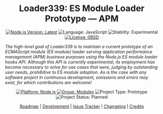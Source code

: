 <h1 align="center">Loader339: ES Module Loader Prototype&nbsp;—&nbsp;APM</h1>

<p align="center">
  <a href="https://nodejs.org/en/download/current/"><img src="https://img.shields.io/badge/node-%3E=13.7.0-brightgreen.svg?style=plastic" alt="Node.js Version: Latest" /></a>
  <img src="https://img.shields.io/github/languages/top/DerekNonGeneric/loader339?color=brightgreen&style=plastic" alt="Language: JavaScript" />
  <img src="https://img.shields.io/badge/stability-experimental-blue?style=plastic" alt="Stability: Experimental" />
  <a href="https://opensource.org/licenses/0BSD"><img src="https://img.shields.io/github/license/DerekNonGeneric/loader339?color=brightgreen&style=plastic" alt="License: 0BSD" /></a>
</p>

_The high-level goal of Loader339 is to maintain a current prototype of an
ECMAScript module (ES module) loader serving application performance management
(APM) business purposes using the Node.js ES module loader hooks API. Although
this API is currently experimental, its employment has become necessary to solve
for use cases that were, judging by outstanding user needs, prohibitive to ES
module adoption. As is the case with any software project in continuous
development, omissions and errors may exist, for which contributions are
welcome!_

<p align="center">
  <a href="https://nodejs.org/en/about/"><img src="https://img.shields.io/badge/Node.js-black?logo=Node.js&logoColor=green&style=plastic" alt="Platform: Node.js" /></a> <a href="https://github.com/nodejs/modules"><img src="https://img.shields.io/badge/group-modules-brightgreen.svg?style=plastic" alt="Group: Modules" /></a> <img src="https://img.shields.io/badge/type-prototype-brightgreen.svg?style=plastic" alt="Project Type: Prototype" /> <img src="https://img.shields.io/badge/status-planned-lightgrey?style=plastic" alt="Project Status: Planned" />
</p>

<p align="center">
  <a title="Roadmap" href="./doc/roadmap.md">Roadmap</a> |
  <a title="Development" href="./doc/development.md">Development</a> |
  <a title="Issue Tracker" href="https://github.com/DerekNonGeneric/loader339/issues">Issue Tracker</a> |
  <a title="Changelog" href="https://github.com/DerekNonGeneric/loader339/commits/master">Changelog</a> |
  <a title="Credits" href="https://github.com/DerekNonGeneric/loader339/graphs/contributors">Credits</a>
</p>
